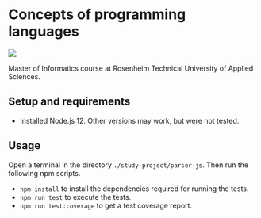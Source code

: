 # Concepts of programming languages

![](https://github.com/m-voit/concepts-of-programming-languages/workflows/node-ci/badge.svg)

Master of Informatics course at Rosenheim Technical University of Applied Sciences.

## Setup and requirements

- Installed Node.js 12. Other versions may work, but were not tested.

## Usage

Open a terminal in the directory `./study-project/parser-js`.
Then run the following npm scripts.

- `npm install` to install the dependencies required for running the tests.
- `npm run test` to execute the tests.
- `npm run test:coverage` to get a test coverage report.
